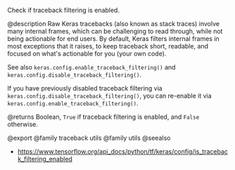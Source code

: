 Check if traceback filtering is enabled.

@description
Raw Keras tracebacks (also known as stack traces)
involve many internal frames, which can be
challenging to read through, while not being actionable for end users.
By default, Keras filters internal frames in most exceptions that it
raises, to keep traceback short, readable, and focused on what's
actionable for you (your own code).

See also `keras.config.enable_traceback_filtering()` and
`keras.config.disable_traceback_filtering()`.

If you have previously disabled traceback filtering via
`keras.config.disable_traceback_filtering()`, you can re-enable it via
`keras.config.enable_traceback_filtering()`.

@returns
Boolean, `True` if traceback filtering is enabled,
and `False` otherwise.

@export
@family traceback utils
@family utils
@seealso
+ <https://www.tensorflow.org/api_docs/python/tf/keras/config/is_traceback_filtering_enabled>
